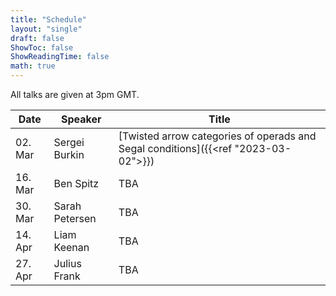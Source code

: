 ```yaml
---
title: "Schedule"
layout: "single"
draft: false
ShowToc: false
ShowReadingTime: false
math: true
---
```


All talks are given at 3pm GMT. 

|Date    |Speaker          |Title|
|--------|-----------------|-----|
|02. Mar |Sergei Burkin    |[Twisted arrow categories of operads and Segal conditions]({{<ref "2023-03-02">}})|
|16. Mar |Ben Spitz        |TBA|
|30. Mar |Sarah Petersen   |TBA|
|14. Apr |Liam Keenan      |TBA|
|27. Apr |Julius Frank     |TBA|
